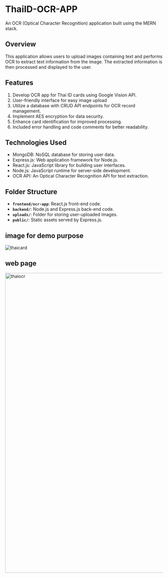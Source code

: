 ﻿# ThaiID-OCR-APP

An OCR (Optical Character Recognition) application built using the MERN stack.


## Overview

This application allows users to upload images containing text and performs OCR to extract text information from the image. The extracted information is then processed and displayed to the user.

## Features

1. Develop OCR app for Thai ID cards using Google Vision API.
2. User-friendly interface for easy image upload 
3. Utilize a database with CRUD API endpoints for OCR record management.
4. Implement AES encryption for data security.
5. Enhance card identification for improved processing.
6. Included error handling and code comments for better readability.

## Technologies Used

- MongoDB: NoSQL database for storing user data.
- Express.js: Web application framework for Node.js.
- React.js: JavaScript library for building user interfaces.
- Node.js: JavaScript runtime for server-side development.
- OCR API: An Optical Character Recognition API for text extraction.

## Folder Structure

- **`frontend/ocr-app`**: React.js front-end code.
- **`backend/`**: Node.js and Express.js back-end code.
- **`uploads/`**: Folder for storing user-uploaded images.
- **`public/`**: Static assets served by Express.js.
  
## image for demo purpose

![thaicard](https://github.com/GautamKJ/ThaiID-OCR-APP/assets/97722291/5141990a-6882-4f74-b39b-e696f506eb03)

## web page
<img width="956" alt="thaiocr" src="https://github.com/GautamKJ/ThaiID-OCR-APP/assets/97722291/dba81b54-a11d-4574-81e8-4346ef82f784">


   
